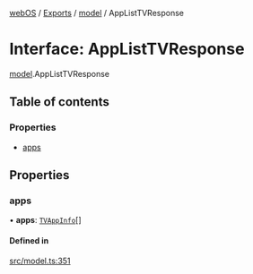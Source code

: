[webOS](../README.md) / [Exports](../modules.md) / [model](../modules/model.md) / AppListTVResponse

# Interface: AppListTVResponse

[model](../modules/model.md).AppListTVResponse

## Table of contents

### Properties

- [apps](model.AppListTVResponse.md#apps)

## Properties

### apps

• **apps**: [`TVAppInfo`](model.TVAppInfo.md)[]

#### Defined in

[src/model.ts:351](https://github.com/Dabolus/webos-tv/blob/77db811/src/model.ts#L351)
